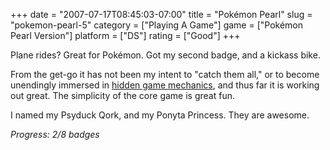 +++
date = "2007-07-17T08:45:03-07:00"
title = "Pokémon Pearl"
slug = "pokemon-pearl-5"
category = ["Playing A Game"]
game = ["Pokémon Pearl Version"]
platform = ["DS"]
rating = ["Good"]
+++

Plane rides?  Great for Pokémon.  Got my second badge, and a kickass bike.

From the get-go it has not been my intent to "catch them all," or to become unendingly immersed in <a href="http://www.penny-arcade.com/2007/07/11#1184175120">hidden game mechanics</a>, and thus far it is working out great.  The simplicity of the core game is great fun.

I named my Psyduck Qork, and my Ponyta Princess.  They are awesome.

<i>Progress: 2/8 badges</i>
